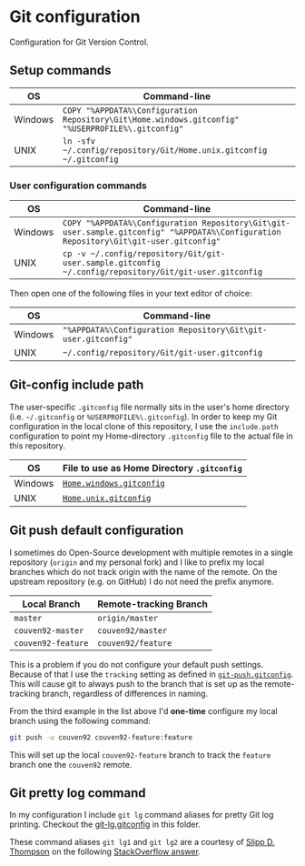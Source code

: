 # Git configuration

Configuration for Git Version Control.

## Setup commands

| OS | Command-line |
| - | - |
| Windows | `COPY "%APPDATA%\Configuration Repository\Git\Home.windows.gitconfig" "%USERPROFILE%\.gitconfig"` |
| UNIX | `ln -sfv ~/.config/repository/Git/Home.unix.gitconfig ~/.gitconfig`

### User configuration commands

| OS | Command-line |
| - | - |
| Windows | `COPY "%APPDATA%\Configuration Repository\Git\git-user.sample.gitconfig" "%APPDATA%\Configuration Repository\Git\git-user.gitconfig"` |
| UNIX | `cp -v ~/.config/repository/Git/git-user.sample.gitconfig ~/.config/repository/Git/git-user.gitconfig`

Then open one of the following files in your text editor of choice:

| OS | Command-line |
| - | - |
| Windows | `"%APPDATA%\Configuration Repository\Git\git-user.gitconfig"` |
| UNIX | `~/.config/repository/Git/git-user.gitconfig`

## Git-config include path

The user-specific `.gitconfig` file normally sits in the user's home directory (i.e. `~/.gitconfig` or `%USERPROFILE%\.gitconfig`). In order to keep my Git configuration in the local clone of this repository, I use the `include.path` configuration to point my Home-directory `.gitconfig` file to the actual file in this repository.

| OS | File to use as Home Directory `.gitconfig` |
| - | - |
| Windows | [`Home.windows.gitconfig`](Home.windows.gitconfig) |
| UNIX | [`Home.unix.gitconfig`](Home.unix.gitconfig) |

## Git push default configuration

I sometimes do Open-Source development with multiple remotes in a single repository (`origin` and my personal fork) and I like to prefix my local branches which do not track origin with the name of the remote. On the upstream repository (e.g. on GitHub) I do not need the prefix anymore.

| Local Branch | Remote-tracking Branch |
| - | - |
| `master` | `origin/master` |
| `couven92-master` | `couven92/master` |
| `couven92-feature` | `couven92/feature` |

This is a problem if you do not configure your default push settings. Because of that I use the `tracking` setting as defined in [`git-push.gitconfig`](git-push.gitconfig). This will cause git to always push to the branch that is set up as the remote-tracking branch, regardless of differences in naming.

From the third example in the list above I'd **one-time** configure my local branch using the following command:

``` sh
git push -u couven92 couven92-feature:feature
```

This will set up the local `couven92-feature` branch to track the `feature` branch one the `couven92` remote.

## Git pretty log command

In my configuration I include `git lg` command aliases for pretty Git log printing. Checkout the [git-lg.gitconfig](git-lg.gitconfig) in this folder.

These command aliases `git lg1` and `git lg2` are a courtesy of [Slipp D. Thompson](https://stackoverflow.com/users/177525/slipp-d-thompson) on the following [StackOverflow answer](https://stackoverflow.com/a/9074343).
